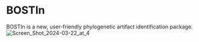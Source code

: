 # BOSTIn
BOSTIn is a new, user-friendly phylogenetic artifact identification package.
![Screen_Shot_2024-03-22_at_4](https://github.com/JFFleming/BOSTIn/assets/84772413/352a827b-1935-4722-96c5-8bcf96a93263)
